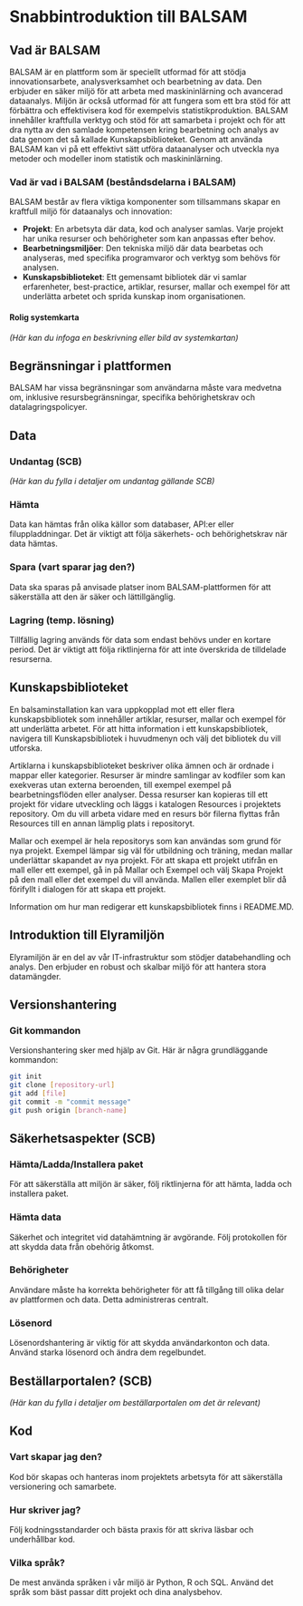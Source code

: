 
# Snabbintroduktion till BALSAM

## Vad är BALSAM

BALSAM är en plattform som är speciellt utformad för att stödja innovationsarbete, analysverksamhet och bearbetning av data. Den erbjuder en säker miljö för att arbeta med maskininlärning och avancerad dataanalys. Miljön är också utformad för att fungera som ett bra stöd för att förbättra och effektivisera kod för exempelvis statistikproduktion. BALSAM innehåller kraftfulla verktyg och stöd för att samarbeta i projekt och för att dra nytta av den samlade kompetensen kring bearbetning och analys av data genom det så kallade Kunskapsbiblioteket. Genom att använda BALSAM kan vi på ett effektivt sätt utföra dataanalyser och utveckla nya metoder och modeller inom statistik och maskininlärning.

### Vad är vad i BALSAM (beståndsdelarna i BALSAM)

BALSAM består av flera viktiga komponenter som tillsammans skapar en kraftfull miljö för dataanalys och innovation:

- **Projekt**: En arbetsyta där data, kod och analyser samlas. Varje projekt har unika resurser och behörigheter som kan anpassas efter behov.
- **Bearbetningsmiljöer**: Den tekniska miljö där data bearbetas och analyseras, med specifika programvaror och verktyg som behövs för analysen.
- **Kunskapsbiblioteket**: Ett gemensamt bibliotek där vi samlar erfarenheter, best-practice, artiklar, resurser, mallar och exempel för att underlätta arbetet och sprida kunskap inom organisationen.


#### Rolig systemkarta

*(Här kan du infoga en beskrivning eller bild av systemkartan)*

## Begränsningar i plattformen

BALSAM har vissa begränsningar som användarna måste vara medvetna om, inklusive resursbegränsningar, specifika behörighetskrav och datalagringspolicyer.

## Data

### Undantag (SCB)

*(Här kan du fylla i detaljer om undantag gällande SCB)*

### Hämta

Data kan hämtas från olika källor som databaser, API:er eller filuppladdningar. Det är viktigt att följa säkerhets- och behörighetskrav när data hämtas.

### Spara (vart sparar jag den?)

Data ska sparas på anvisade platser inom BALSAM-plattformen för att säkerställa att den är säker och lättillgänglig.

### Lagring (temp. lösning)

Tillfällig lagring används för data som endast behövs under en kortare period. Det är viktigt att följa riktlinjerna för att inte överskrida de tilldelade resurserna.

## Kunskapsbiblioteket

En balsaminstallation kan vara uppkopplad mot ett eller flera kunskapsbibliotek som innehåller artiklar, resurser, mallar och exempel för att underlätta arbetet. För att hitta information i ett kunskapsbibliotek, navigera till Kunskapsbibliotek i huvudmenyn och välj det bibliotek du vill utforska.

Artiklarna i kunskapsbiblioteket beskriver olika ämnen och är ordnade i mappar eller kategorier. Resurser är mindre samlingar av kodfiler som kan exekveras utan externa beroenden, till exempel exempel på bearbetningsflöden eller analyser. Dessa resurser kan kopieras till ett projekt för vidare utveckling och läggs i katalogen Resources i projektets repository. Om du vill arbeta vidare med en resurs bör filerna flyttas från Resources till en annan lämplig plats i repositoryt.

Mallar och exempel är hela repositorys som kan användas som grund för nya projekt. Exempel lämpar sig väl för utbildning och träning, medan mallar underlättar skapandet av nya projekt. För att skapa ett projekt utifrån en mall eller ett exempel, gå in på Mallar och Exempel och välj Skapa Projekt på den mall eller det exempel du vill använda. Mallen eller exemplet blir då förifyllt i dialogen för att skapa ett projekt.

Information om hur man redigerar ett kunskapsbibliotek finns i README.MD.

## Introduktion till Elyramiljön

Elyramiljön är en del av vår IT-infrastruktur som stödjer databehandling och analys. Den erbjuder en robust och skalbar miljö för att hantera stora datamängder.

## Versionshantering

### Git kommandon

Versionshantering sker med hjälp av Git. Här är några grundläggande kommandon:

```bash
git init
git clone [repository-url]
git add [file]
git commit -m "commit message"
git push origin [branch-name]
```

## Säkerhetsaspekter (SCB)

### Hämta/Ladda/Installera paket

För att säkerställa att miljön är säker, följ riktlinjerna för att hämta, ladda och installera paket.

### Hämta data

Säkerhet och integritet vid datahämtning är avgörande. Följ protokollen för att skydda data från obehörig åtkomst.

### Behörigheter

Användare måste ha korrekta behörigheter för att få tillgång till olika delar av plattformen och data. Detta administreras centralt.

### Lösenord

Lösenordshantering är viktig för att skydda användarkonton och data. Använd starka lösenord och ändra dem regelbundet.

## Beställarportalen? (SCB)

*(Här kan du fylla i detaljer om beställarportalen om det är relevant)*

## Kod

### Vart skapar jag den?

Kod bör skapas och hanteras inom projektets arbetsyta för att säkerställa versionering och samarbete.

### Hur skriver jag?

Följ kodningsstandarder och bästa praxis för att skriva läsbar och underhållbar kod.

### Vilka språk?

De mest använda språken i vår miljö är Python, R och SQL. Använd det språk som bäst passar ditt projekt och dina analysbehov.
